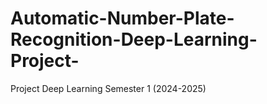 # Automatic-Number-Plate-Recognition-Deep-Learning-Project-
Project Deep Learning Semester 1 (2024-2025)
